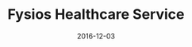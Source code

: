 ---
layout: post
title: Fysios Healthcare Service
date: 2016-12-03    
image: /images/homepage/cover-1.jpg
link: https://www.fysios.fi
description: Fysios is a healthcare service for all the support and matters relating to physical activity in the body for more than 200 professional help.I participated the development of Fysios CMS which was built on Craft CMS and integrated with Knockot.js and Foundation on the client-side. 
categories: [project]
tags: [Project, Craft CMS, Knockout.js]
--- 